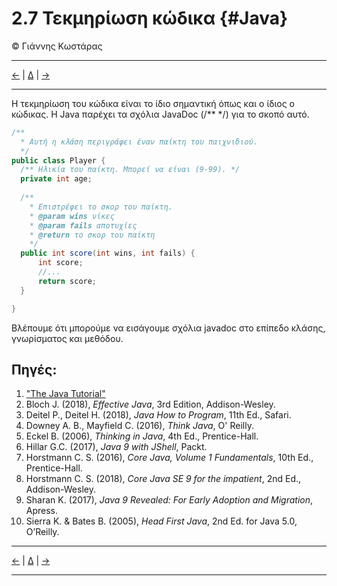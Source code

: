 # 2.7 Τεκμηρίωση κώδικα {#Java} 
© Γιάννης Κωστάρας

---

[<-](../2.6-Boxing/README.md) | [Δ](../../README.md) | [->](../2.8-BestPractices/README.md)

---

Η τεκμηρίωση του κώδικα είναι το ίδιο σημαντική όπως και ο ίδιος ο κώδικας. Η Java παρέχει τα σχόλια JavaDoc (/** */) για το σκοπό αυτό.

```java
/**
  * Αυτή η κλάση περιγράφει έναν παίκτη του παιχνιδιού.
  */
public class Player {
  /** Ηλικία του παίκτη. Μπορεί να είναι (9-99). */
  private int age;
  
  /** 
    * Επιστρέφει το σκορ του παίκτη.
	* @param wins νίκες
	* @param fails αποτυχίες
	* @return το σκορ του παίκτη 
	*/
  public int score(int wins, int fails) {
	  int score;
	  //...
  	  return score;
  }

}
```

Βλέπουμε ότι μπορούμε να εισάγουμε σχόλια javadoc στο επίπεδο κλάσης, γνωρίσματος και μεθόδου. 


## Πηγές:
1. ["The Java Tutorial"](https://docs.oracle.com/javase/tutorial/)
1. Bloch J. (2018), _Effective Java_, 3rd Edition, Addison-Wesley.
1. Deitel P., Deitel H. (2018), _Java How to Program_, 11th Ed., Safari.
1. Downey A. B., Mayfield C. (2016), _Think Java_, O' Reilly. 
1. Eckel B. (2006), _Thinking in Java_, 4th Ed., Prentice-Hall.
1. Hillar G.C. (2017), _Java 9 with JShell_, Packt.
1. Horstmann C. S. (2016), _Core Java, Volume 1 Fundamentals_, 10th Ed., Prentice-Hall.
1. Horstmann C. S. (2018), _Core Java SE 9 for the impatient_, 2nd Ed., Addison-Wesley. 
1. Sharan K. (2017), _Java 9 Revealed: For Early Adoption and Migration_, Apress.
1. Sierra K. & Bates B. (2005), _Head First Java_, 2nd Ed. for Java 5.0, O’Reilly.

---

[<-](../2.6-Boxing/README.md) | [Δ](../../README.md) | [->](../2.8-BestPractices/README.md)

---
